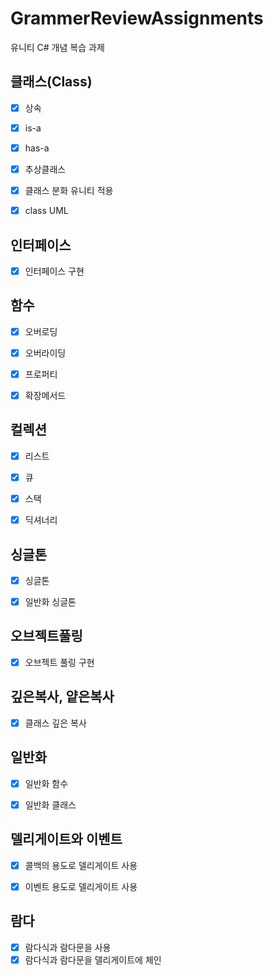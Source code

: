 # GrammerReviewAssignments
유니티 C# 개념 복습 과제

## 클래스(Class)

- [x]  상속
- [x]  is-a
- [x]  has-a
- [x]  추상클래스
- [x]  클래스 분화 유니티 적용
- [x]  class UML
    

## 인터페이스

- [x]  인터페이스 구현
    

## 함수

- [x]  오버로딩
- [x]  오버라이딩
- [x]  프로퍼티
- [x]  확장메서드
    

## 컬렉션

- [x]  리스트
- [x]  큐
- [x]  스택
- [x]  딕셔너리
    

## 싱글톤

- [x]  싱글톤
- [x]  일반화 싱글톤


## 오브젝트풀링

- [x]  오브젝트 풀링 구현
    

## 깊은복사, 얕은복사

- [x]  클래스 깊은 복사
    

## 일반화

- [x]  일반화 함수
- [x]  일반화 클래스
    

## 델리게이트와 이벤트

- [x]  콜백의 용도로 델리게이트 사용
- [x]  이벤트 용도로 델리게이트 사용
    

## 람다

- [x]  람다식과 람다문을 사용
- [x]  람다식과 람다문을 델리게이트에 체인
